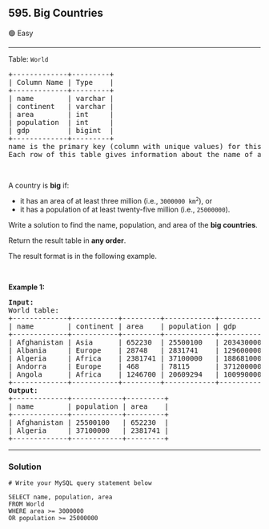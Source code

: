 ## 595. Big Countries

🟢 Easy

---

<p>Table: <code>World</code></p>

<pre>
+-------------+---------+
| Column Name | Type    |
+-------------+---------+
| name        | varchar |
| continent   | varchar |
| area        | int     |
| population  | int     |
| gdp         | bigint  |
+-------------+---------+
name is the primary key (column with unique values) for this table.
Each row of this table gives information about the name of a country, the continent to which it belongs, its area, the population, and its GDP value.
</pre>

<p>&nbsp;</p>

<p>A country is <strong>big</strong> if:</p>

<ul>
	<li>it has an area of at least&nbsp;three million (i.e., <code>3000000 km<sup>2</sup></code>), or</li>
	<li>it has a population of at least&nbsp;twenty-five million (i.e., <code>25000000</code>).</li>
</ul>

<p>Write a solution to find the name, population, and area of the <strong>big countries</strong>.</p>

<p>Return the result table in <strong>any order</strong>.</p>

<p>The result format is in the following example.</p>

<p>&nbsp;</p>
<p><strong class="example">Example 1:</strong></p>

<pre>
<strong>Input:</strong> 
World table:
+-------------+-----------+---------+------------+--------------+
| name        | continent | area    | population | gdp          |
+-------------+-----------+---------+------------+--------------+
| Afghanistan | Asia      | 652230  | 25500100   | 20343000000  |
| Albania     | Europe    | 28748   | 2831741    | 12960000000  |
| Algeria     | Africa    | 2381741 | 37100000   | 188681000000 |
| Andorra     | Europe    | 468     | 78115      | 3712000000   |
| Angola      | Africa    | 1246700 | 20609294   | 100990000000 |
+-------------+-----------+---------+------------+--------------+
<strong>Output:</strong> 
+-------------+------------+---------+
| name        | population | area    |
+-------------+------------+---------+
| Afghanistan | 25500100   | 652230  |
| Algeria     | 37100000   | 2381741 |
+-------------+------------+---------+
</pre>

---

### Solution

```
# Write your MySQL query statement below

SELECT name, population, area
FROM World
WHERE area >= 3000000
OR population >= 25000000
```
